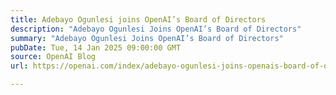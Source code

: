 ```yaml
---
title: Adebayo Ogunlesi joins OpenAI’s Board of Directors
description: "Adebayo Ogunlesi Joins OpenAI’s Board of Directors"
summary: "Adebayo Ogunlesi Joins OpenAI’s Board of Directors"
pubDate: Tue, 14 Jan 2025 09:00:00 GMT
source: OpenAI Blog
url: https://openai.com/index/adebayo-ogunlesi-joins-openais-board-of-directors

---
```


